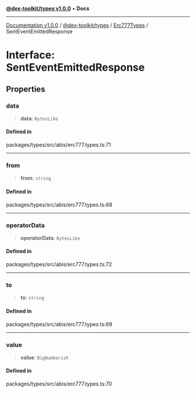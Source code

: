 [**@dex-toolkit/types v1.0.0**](../../../README.md) • **Docs**

***

[Documentation v1.0.0](../../../../../packages.md) / [@dex-toolkit/types](../../../README.md) / [Erc777Types](../README.md) / SentEventEmittedResponse

# Interface: SentEventEmittedResponse

## Properties

### data

> **data**: `BytesLike`

#### Defined in

packages/types/src/abis/erc777.types.ts:71

***

### from

> **from**: `string`

#### Defined in

packages/types/src/abis/erc777.types.ts:68

***

### operatorData

> **operatorData**: `BytesLike`

#### Defined in

packages/types/src/abis/erc777.types.ts:72

***

### to

> **to**: `string`

#### Defined in

packages/types/src/abis/erc777.types.ts:69

***

### value

> **value**: `BigNumberish`

#### Defined in

packages/types/src/abis/erc777.types.ts:70
